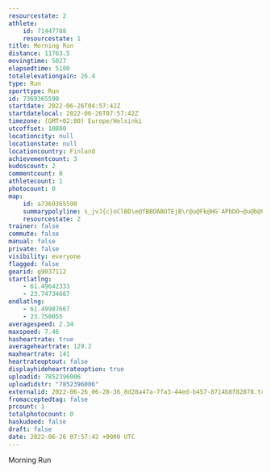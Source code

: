```yaml
---
resourcestate: 2
athlete:
    id: 71447788
    resourcestate: 1
title: Morning Run
distance: 11763.5
movingtime: 5027
elapsedtime: 5100
totalelevationgain: 26.4
type: Run
sporttype: Run
id: 7369365590
startdate: 2022-06-26T04:57:42Z
startdatelocal: 2022-06-26T07:57:42Z
timezone: (GMT+02:00) Europe/Helsinki
utcoffset: 10800
locationcity: null
locationstate: null
locationcountry: Finland
achievementcount: 3
kudoscount: 2
commentcount: 0
athletecount: 1
photocount: 0
map:
    id: a7369365590
    summarypolyline: s_jvJ{c}oClBD\e@fBBDABOTEjB\r@u@Fk@HG`APbDO~@u@b@C~@i@~Bw@pB]nAFTYFg@@eAQiCGyBDyAC}AYqABc@Vi@Ha@JsDAeDYkD@g@Ro@Dg@EcB]kAUOgC?ALeAFg@I}DiDg@U}@oAm@e@qBgI_@IAPSe@g@_@iAaBOq@K}AB}A]yDDoFUcHpBmBf@Mv@Vr@pAn@jBNjAD~B\bFd@xJl@rD\rAx@tAbA`AZJrCDbB[NMd@wAXaBPo@F{J@mJKoESy@DuBn@aFb@yDF_CTSTAVnA@p@Lp@`@rAh@d@`A|Ah@b@dAlCd@fBTlCfBvF^dBpBhG~@rDLhA`AxATl@LvELdAJn@n@nAHZP`NRjB`@tAFr@JzBAbEX`ETdBZbAd@hC`@hARbCZ^Pv@p@b@~A_@nALLu@Em@FkApA]`@g@t@yBPyAJsBVs@l@{@t@^Z_@jCwARo@N}A`@_BNcAb@{@NuBr@yDEkBd@Op@r@rAIbByCPu@~@mB\wBc@[_BlAs@EmAw@i@AiAf@kA@Eh@r@tF@n@OJ[xA}@xBk@z@w@tBsAhCKbBYjACpAKf@mAbBg@dAE\D~@k@hEYn@SNoAJOp@AzBERKFm@[{AZu@Wc@}@c@_@KsA_AeDIc@QOUqA]aHB{BGyCMeAw@cDEg@S{NiAmEM_BG_EMiB[o@a@@YWgAsCe@oBs@wAYiAqAcDeAwEKkAy@kEm@{Ak@a@wAgB]aCG}BOu@SG_@NMTYzD[nB{@`IBlAPn@ExC?zCLrBIrJIvAB`Ag@pB[|@m@f@}@SWPi@Wo@P{@Iw@i@w@{@[q@gAiF[_L[cHQeC[aB_@e@QTOfAMF}@k@UDc@_@a@Kw@d@M\@zBIz@Jl@G|@Bf@P|AGn@Fh@G`ANtBBxCZhBPTx@Pl@z@v@Vj@|BZ`Cp@`CfBzBhCvB\NXd@nAVx@Kb@Y|AR?KX]`@^Pb@ClB[pAf@`EBrBKrC[bBe@`B[v@?bAi@j@UISX{@Ha@Xy@OUDgAx@kAFY_@UaBGgDMyAMm@I?Wj@u@Cg@f@e@NuAm@_BCwBh@}BR_Ah@oFbAyBv@}Fn@y@r@ITAb@Nd@Fr@C\FvA
    resourcestate: 2
trainer: false
commute: false
manual: false
private: false
visibility: everyone
flagged: false
gearid: g9037112
startlatlng:
    - 61.49642333
    - 23.74734667
endlatlng:
    - 61.49987667
    - 23.750055
averagespeed: 2.34
maxspeed: 7.46
hasheartrate: true
averageheartrate: 129.2
maxheartrate: 141
heartrateoptout: false
displayhideheartrateoption: true
uploadid: 7852396006
uploadidstr: "7852396006"
externalid: 2022-06-26_06-28-36_8d28a47a-7fa3-44ed-b457-8714b8f82878.tcx
fromacceptedtag: false
prcount: 1
totalphotocount: 0
haskudoed: false
draft: false
date: 2022-06-26 07:57:42 +0000 UTC
---
```

Morning Run